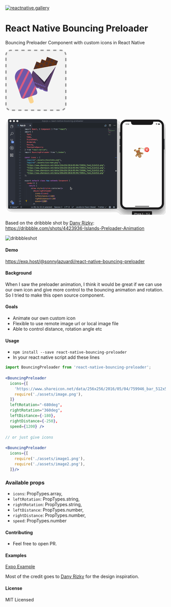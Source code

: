 [![reactnative.gallery](https://img.shields.io/badge/reactnative.gallery-%F0%9F%8E%AC-green.svg)](https://reactnative.gallery)
# React Native Bouncing Preloader

Bouncing Preloader Component with custom icons in React Native

![icon](example/assets/icon.png)

![demo](bouncingpreloader.gif)

Based on the dribbble shot by [Dany Rizky](https://dribbble.com/danyrizkyw):
https://dribbble.com/shots/4423936-Islands-Preloader-Animation

![dribbbleshot](https://cdn.dribbble.com/users/191647/screenshots/4423936/dribbble-shot.gif)

#### Demo

https://exp.host/@sonnylazuardi/react-native-bouncing-preloader

#### Background

When I saw the preloader animation, I think it would be great if we can use our own icon and give more control to the bouncing animation and rotation. So I tried to make this open source component.

#### Goals

* Animate our own custom icon
* Flexible to use remote image url or local image file
* Able to control distance, rotation angle etc

#### Usage

* `npm install --save react-native-bouncing-preloader`
* In your react native script add these lines

```jsx
import BouncingPreloader from 'react-native-bouncing-preloader';

<BouncingPreloader
  icons={[
    'https://www.shareicon.net/data/256x256/2016/05/04/759946_bar_512x512.png',
    require('./assets/image.png'),
  ]}
  leftRotation="-680deg",
  rightRotation="360deg",
  leftDistance={-180},
  rightDistance={-250},
  speed={1200} />

// or just give icons

<BouncingPreloader
  icons={[
    require('./assets/image1.png'),
    require('./assets/image2.png'),
  ]}/>
```

### Available props

* `icons`: PropTypes.array,
* `leftRotation`: PropTypes.string,
* `rightRotation`: PropTypes.string,
* `leftDistance`: PropTypes.number,
* `rightDistance`: PropTypes.number,
* `speed`: PropTypes.number

#### Contributing

* Feel free to open PR.

#### Examples

[Expo Example](example)

Most of the credit goes to [Dany Rizky](https://dribbble.com/danyrizkyw) for the design inspiration.

#### License

MIT Licensed
